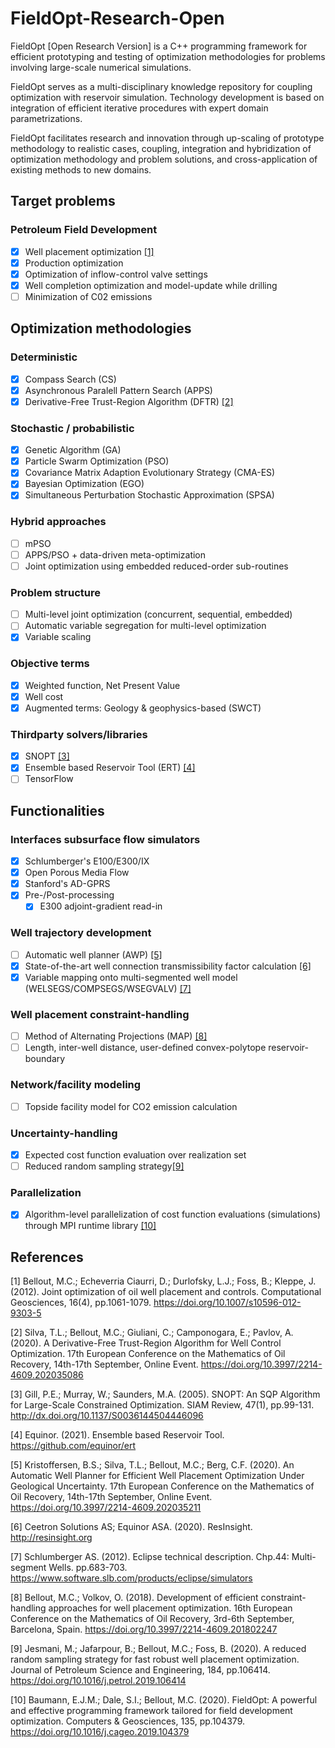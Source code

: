 # FieldOpt-Research-Open
FieldOpt [Open Research Version] is a C++ programming framework
for efficient prototyping and testing of optimization methodologies
for problems involving large-scale numerical simulations.

FieldOpt serves as a multi-disciplinary knowledge
repository for coupling optimization with reservoir simulation.
Technology development is based on integration of efficient
iterative procedures with expert domain parametrizations.

FieldOpt facilitates research and innovation through up-scaling of
prototype methodology to realistic cases, coupling, integration and
hybridization of optimization methodology and problem solutions,
and cross-application of existing methods to new domains.

[//]: # (
Open-source software framework for efficient prototyping of
optimization methodologies for complex and large-scale systems
)

## Target problems
### Petroleum Field Development
- [x] Well placement optimization [[1]](#Bellout2012JntWplcCntrl)
- [x] Production optimization
- [x] Optimization of inflow-control valve settings
- [x] Well completion optimization and model-update while drilling
- [ ] Minimization of C02 emissions

## Optimization methodologies

### Deterministic
- [x] Compass Search (CS)
- [x] Asynchronous Paralell Pattern Search (APPS)
- [x] Derivative-Free Trust-Region Algorithm (DFTR) [[2]](#Silva2020DfTrAlgWcntrlOpt)

### Stochastic / probabilistic
- [x] Genetic Algorithm (GA)
- [x] Particle Swarm Optimization (PSO)
- [x] Covariance Matrix Adaption Evolutionary Strategy (CMA-ES)
- [x] Bayesian Optimization (EGO)
- [x] Simultaneous Perturbation Stochastic Approximation (SPSA)

### Hybrid approaches
- [ ] mPSO
- [ ] APPS/PSO + data-driven meta-optimization
- [ ] Joint optimization using embedded reduced-order sub-routines

### Problem structure
- [ ] Multi-level joint optimization (concurrent, sequential, embedded)
- [ ] Automatic variable segregation for multi-level optimization
- [x] Variable scaling

### Objective terms
- [x] Weighted function, Net Present Value
- [x] Well cost
- [x] Augmented terms: Geology & geophysics-based (SWCT)

### Thirdparty solvers/libraries
- [x] SNOPT [[3]](#Gill2002SNOPTSIAMRev)
- [x] Ensemble based Reservoir Tool (ERT) [[4]](#EquinorERT)
- [ ] TensorFlow

## Functionalities
### Interfaces subsurface flow simulators
- [x] Schlumberger's E100/E300/IX
- [x] Open Porous Media Flow
- [x] Stanford's AD-GPRS
- [x] Pre-/Post-processing
  - [x] E300 adjoint-gradient read-in

### Well trajectory development
- [ ] Automatic well planner (AWP) [[5]](#Kristoffersen2020AWPGeoUncer)
- [x] State-of-the-art well connection transmissibility factor calculation [[6]](#ResInsightv2020.04.1)
- [x] Variable mapping onto multi-segmented well model (WELSEGS/COMPSEGS/WSEGVALV) [[7]](#SLB2012EclipseTD)

### Well placement constraint-handling
- [ ] Method of Alternating Projections (MAP) [[8]](#Bellout2018EffConstrHandlWplcOpt)
- [ ] Length, inter-well distance, user-defined convex-polytope reservoir-boundary

### Network/facility modeling
- [ ] Topside facility model for CO2 emission calculation

### Uncertainty-handling
- [x] Expected cost function evaluation over realization set
- [ ] Reduced random sampling strategy[[9]](#Jesmani2020RedRanSamStr)

### Parallelization
- [x] Algorithm-level parallelization of cost function
evaluations (simulations) through MPI runtime library
[[10]](#Baumann2020FieProFrmwrk)






## References

[//]: # (== 1 ==)
<a id="Bellout2012JntWplcCntrl">[1]</a>
Bellout, M.C.; Echeverria Ciaurri, D.; Durlofsky, L.J.; Foss, B.; Kleppe, J.
(2012).
Joint optimization of oil well placement and controls.
Computational Geosciences, 16(4), pp.1061-1079.
https://doi.org/10.1007/s10596-012-9303-5

[//]: # (== 2 ==)
<a id="Silva2020DfTrAlgWcntrlOpt">[2]</a>
Silva, T.L.; Bellout, M.C.; Giuliani, C.; Camponogara, E.; Pavlov, A.
(2020).
A Derivative-Free Trust-Region Algorithm for Well Control Optimization.
17th European Conference on the Mathematics of Oil
Recovery, 14th-17th September, Online Event.
https://doi.org/10.3997/2214-4609.202035086

[//]: # (== 3 ==)
<a id="Gill2002SNOPTSIAMRev">[3]</a>
Gill, P.E.; Murray, W.; Saunders, M.A.
(2005).
SNOPT: An SQP Algorithm for Large-Scale Constrained Optimization.
SIAM Review, 47(1), pp.99-131.
http://dx.doi.org/10.1137/S0036144504446096

[//]: # (== 4 ==)
<a id="EquinorERT">[4]</a>
Equinor.
(2021).
Ensemble based Reservoir Tool.
https://github.com/equinor/ert

[//]: # (== 5 ==)
<a id="Kristoffersen2020AWPGeoUncer">[5]</a>
Kristoffersen, B.S.; Silva, T.L.; Bellout, M.C.; Berg, C.F.
(2020).
An Automatic Well Planner for Efficient Well Placement
Optimization Under Geological Uncertainty.
17th European Conference on the Mathematics of Oil
Recovery, 14th-17th September, Online Event.
https://doi.org/10.3997/2214-4609.202035211

[//]: # (== 6 ==)
<a id="ResInsightv2020.04.1">[6]</a>
Ceetron Solutions AS; Equinor ASA.
(2020).
ResInsight.
http://resinsight.org

[//]: # (== 7 ==)
<a id="SLB2012EclipseTD">[7]</a>
Schlumberger AS.
(2012).
Eclipse technical description.
Chp.44: Multi-segment Wells. pp.683-703.
https://www.software.slb.com/products/eclipse/simulators

[//]: # (== 8 ==)
<a id="Bellout2018EffConstrHandlWplcOpt">[8]</a>
Bellout, M.C.; Volkov, O.
(2018).
Development of efficient constraint-handling approaches
for well placement optimization.
16th European Conference on the Mathematics of Oil
Recovery, 3rd-6th September, Barcelona, Spain.
https://doi.org/10.3997/2214-4609.201802247

[//]: # (== 9 ==)
<a id="Jesmani2020RedRanSamStr">[9]</a>
Jesmani, M.; Jafarpour, B.; Bellout, M.C.; Foss, B.
(2020).
A reduced random sampling strategy
for fast robust well placement optimization.
Journal of Petroleum Science and Engineering, 184, pp.106414.
https://doi.org/10.1016/j.petrol.2019.106414

[//]: # (== 10 ==)
<a id="Baumann2020FieProFrmwrk">[10]</a>
Baumann, E.J.M.; Dale, S.I.; Bellout, M.C.
(2020).
FieldOpt: A powerful and effective programming
framework tailored for field development optimization.
Computers & Geosciences, 135, pp.104379.
https://doi.org/10.1016/j.cageo.2019.104379


















